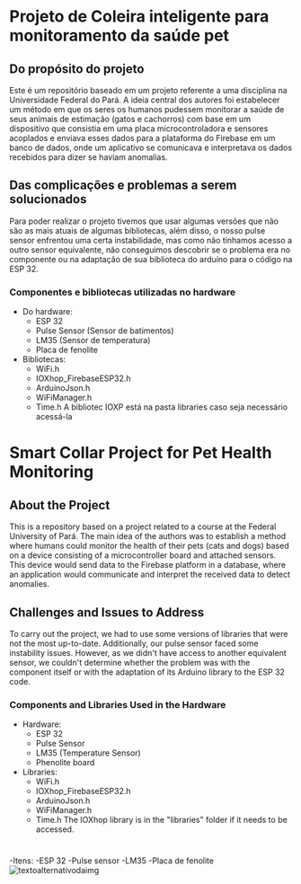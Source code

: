 # Projeto de Coleira inteligente para monitoramento da saúde pet

## Do propósito do projeto
Este é um repositório baseado em um projeto referente a uma disciplina na Universidade Federal do Pará.
A ideia central dos autores foi estabelecer um método em que os seres os humanos pudessem monitorar a saúde de seus animais de estimação (gatos e cachorros) com base em um dispositivo que consistia em uma placa microcontroladora e sensores acoplados e enviava esses dados para a plataforma do Firebase em um banco de dados, onde um aplicativo se comunicava e interpretava os dados recebidos para dizer se haviam anomalias.
## Das complicações e problemas a serem solucionados
Para poder realizar o projeto tivemos que usar algumas versões que não são as mais atuais de algumas bibliotecas, além disso, o nosso pulse sensor enfrentou uma certa instabilidade, mas como não tinhamos acesso a outro sensor equivalente, não conseguimos descobrir se o problema era no componente ou na adaptação de sua biblioteca do arduíno para o código na ESP 32.


### Componentes e bibliotecas utilizadas no hardware
- Do hardware:
  - ESP 32
  - Pulse Sensor (Sensor de batimentos)
  - LM35 (Sensor de temperatura) 
  - Placa de fenolite    
- Bibliotecas: 
    - WiFi.h
    - IOXhop_FirebaseESP32.h
    - ArduinoJson.h
    - WiFiManager.h
    - Time.h
A bibliotec IOXP está na pasta libraries caso seja necessário acessá-la

##

# Smart Collar Project for Pet Health Monitoring

## About the Project
This is a repository based on a project related to a course at the Federal University of Pará. The main idea of the authors was to establish a method where humans could monitor the health of their pets (cats and dogs) based on a device consisting of a microcontroller board and attached sensors. This device would send data to the Firebase platform in a database, where an application would communicate and interpret the received data to detect anomalies.
## Challenges and Issues to Address
To carry out the project, we had to use some versions of libraries that were not the most up-to-date. Additionally, our pulse sensor faced some instability issues. However, as we didn't have access to another equivalent sensor, we couldn't determine whether the problem was with the component itself or with the adaptation of its Arduino library to the ESP 32 code.


### Components and Libraries Used in the Hardware
- Hardware:
  - ESP 32
  - Pulse Sensor 
  - LM35 (Temperature Sensor) 
  - Phenolite board
- Libraries: 
    - WiFi.h
    - IOXhop_FirebaseESP32.h
    - ArduinoJson.h
    - WiFiManager.h
    - Time.h
The IOXhop library is in the "libraries" folder if it needs to be accessed.




























#
-Itens:
    -ESP 32
    -Pulse sensor
    -LM35
    -Placa de fenolite 
![textoalternativodaimg](https://amopaocaseiro.com.br/wp-content/uploads/2020/01/pao-caseiro-para-iniciantes_02-840x560.jpg) 